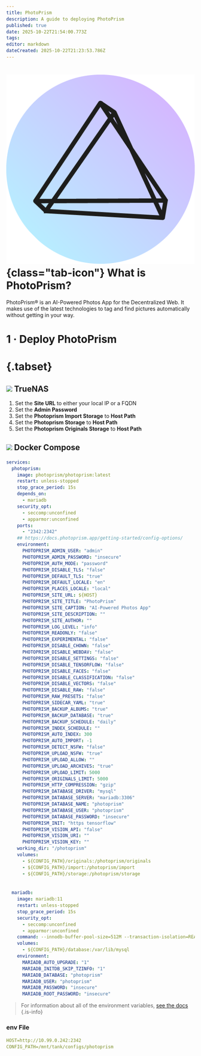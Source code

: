 ```yaml
---
title: PhotoPrism
description: A guide to deploying PhotoPrism
published: true
date: 2025-10-22T21:54:00.773Z
tags: 
editor: markdown
dateCreated: 2025-10-22T21:23:53.786Z
---
```


# ![](/photoprism.png){class="tab-icon"} What is PhotoPrism?

PhotoPrism® is an AI-Powered Photos App for the Decentralized Web. It makes use of the latest technologies to tag and find pictures automatically without getting in your way. 

# 1 · Deploy PhotoPrism
# {.tabset}
## <img src="/truenas.png" class="tab-icon"> TrueNAS

1. Set the **Site URL** to either your local IP or a FQDN
1. Set the **Admin Password** 
1. Set the **Photoprism Import Storage** to **Host Path**
1. Set the **Photoprism Storage** to **Host Path**
1. Set the **Photoprism Originals Storage** to **Host Path**


## <img src="/docker.png" class="tab-icon"> Docker Compose

```yaml
services:
  photoprism:
    image: photoprism/photoprism:latest
    restart: unless-stopped
    stop_grace_period: 15s
    depends_on:
      - mariadb
    security_opt:
      - seccomp:unconfined
      - apparmor:unconfined
    ports:
      - "2342:2342"
    ## https://docs.photoprism.app/getting-started/config-options/
    environment:
      PHOTOPRISM_ADMIN_USER: "admin"                 
      PHOTOPRISM_ADMIN_PASSWORD: "insecure"          
      PHOTOPRISM_AUTH_MODE: "password"              
      PHOTOPRISM_DISABLE_TLS: "false"                
      PHOTOPRISM_DEFAULT_TLS: "true"               
      PHOTOPRISM_DEFAULT_LOCALE: "en"               
      PHOTOPRISM_PLACES_LOCALE: "local"           
      PHOTOPRISM_SITE_URL: ${HOST}
      PHOTOPRISM_SITE_TITLE: "PhotoPrism"
      PHOTOPRISM_SITE_CAPTION: "AI-Powered Photos App"
      PHOTOPRISM_SITE_DESCRIPTION: ""               
      PHOTOPRISM_SITE_AUTHOR: ""          
      PHOTOPRISM_LOG_LEVEL: "info"                  
      PHOTOPRISM_READONLY: "false"                 
      PHOTOPRISM_EXPERIMENTAL: "false"            
      PHOTOPRISM_DISABLE_CHOWN: "false"              
      PHOTOPRISM_DISABLE_WEBDAV: "false"             
      PHOTOPRISM_DISABLE_SETTINGS: "false"        
      PHOTOPRISM_DISABLE_TENSORFLOW: "false"      
      PHOTOPRISM_DISABLE_FACES: "false"              
      PHOTOPRISM_DISABLE_CLASSIFICATION: "false"    
      PHOTOPRISM_DISABLE_VECTORS: "false"        
      PHOTOPRISM_DISABLE_RAW: "false"              
      PHOTOPRISM_RAW_PRESETS: "false"             
      PHOTOPRISM_SIDECAR_YAML: "true"                
      PHOTOPRISM_BACKUP_ALBUMS: "true"              
      PHOTOPRISM_BACKUP_DATABASE: "true"           
      PHOTOPRISM_BACKUP_SCHEDULE: "daily"         
      PHOTOPRISM_INDEX_SCHEDULE: ""                 
      PHOTOPRISM_AUTO_INDEX: 300                  
      PHOTOPRISM_AUTO_IMPORT: -1                    
      PHOTOPRISM_DETECT_NSFW: "false"              
      PHOTOPRISM_UPLOAD_NSFW: "true"                
      PHOTOPRISM_UPLOAD_ALLOW: ""                   
      PHOTOPRISM_UPLOAD_ARCHIVES: "true"            
      PHOTOPRISM_UPLOAD_LIMIT: 5000               
      PHOTOPRISM_ORIGINALS_LIMIT: 5000              
      PHOTOPRISM_HTTP_COMPRESSION: "gzip"               
      PHOTOPRISM_DATABASE_DRIVER: "mysql"           
      PHOTOPRISM_DATABASE_SERVER: "mariadb:3306"   
      PHOTOPRISM_DATABASE_NAME: "photoprism"        
      PHOTOPRISM_DATABASE_USER: "photoprism"        
      PHOTOPRISM_DATABASE_PASSWORD: "insecure"      
      PHOTOPRISM_INIT: "https tensorflow"           
      PHOTOPRISM_VISION_API: "false"              
      PHOTOPRISM_VISION_URI: ""                      
      PHOTOPRISM_VISION_KEY: ""                     
    working_dir: "/photoprism"
    volumes:
      - ${CONFIG_PATH}/originals:/photoprism/originals              
      - ${CONFIG_PATH}/import:/photoprism/import           
      - ${CONFIG_PATH}/storage:/photoprism/storage                


  mariadb:
    image: mariadb:11
    restart: unless-stopped
    stop_grace_period: 15s
    security_opt: 
      - seccomp:unconfined
      - apparmor:unconfined
    command: --innodb-buffer-pool-size=512M --transaction-isolation=READ-COMMITTED --character-set-server=utf8mb4 --collation-server=utf8mb4_unicode_ci --max-connections=512 --innodb-rollback-on-timeout=OFF --innodb-lock-wait-timeout=120
    volumes:
      - ${CONFIG_PATH}/database:/var/lib/mysql
    environment:
      MARIADB_AUTO_UPGRADE: "1"
      MARIADB_INITDB_SKIP_TZINFO: "1"
      MARIADB_DATABASE: "photoprism"
      MARIADB_USER: "photoprism"
      MARIADB_PASSWORD: "insecure"
      MARIADB_ROOT_PASSWORD: "insecure"
```

> For information about all of the environment variables, [see the docs](https://docs.photoprism.app/getting-started/config-options/)
{.is-info}


### env File
```yaml
HOST=http://10.99.0.242:2342
CONFIG_PATH=/mnt/tank/configs/photoprism
```